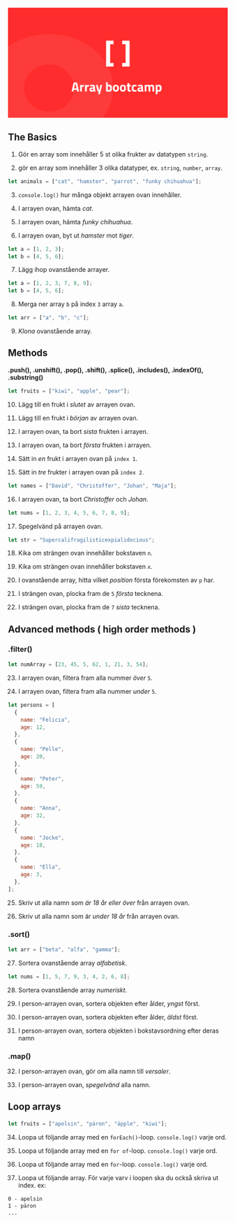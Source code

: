 ![poster](poster.png)

## The Basics

1. Gör en array som innehåller 5 st olika frukter av datatypen `string`.

2. gör en array som innehåller 3 olika datatyper, ex. `string`, `number`, `array`.

```js
let animals = ["cat", "hamster", "parrot", "funky chihuahua"];
```

3. `console.log()` hur många objekt arrayen ovan innehåller.

4. I arrayen ovan, hämta _cat_.

5. I arrayen ovan, hämta _funky chihuahua_.

6. I arrayen ovan, byt ut _hamster_ mot _tiger_.

```js
let a = [1, 2, 3];
let b = [4, 5, 6];
```

7. Lägg ihop ovanstående arrayer.

```js
let a = [1, 2, 3, 7, 8, 9];
let b = [4, 5, 6];
```

8. Merga ner array `b` på index `3` array `a`.

```js
let arr = ["a", "b", "c"];
```

9. _Klona_ ovanstående array.

## Methods

**.push(), .unshift(), .pop(), .shift(), .splice(), .includes(), .indexOf(), .substring()**

```js
let fruits = ["kiwi", "apple", "pear"];
```

10. Lägg till en frukt i _slutet_ av arrayen ovan.

11. Lägg till en frukt i _början_ av arrayen ovan.

12. I arrayen ovan, ta bort _sista_ frukten i arrayen.

13. I arrayen ovan, ta bort _första_ frukten i arrayen.

14. Sätt in _en_ frukt i arrayen ovan på `index 1`.

15. Sätt in _tre_ frukter i arrayen ovan på `index 2`.

```js
let names = ["David", "Christoffer", "Johan", "Maja"];
```

16. I arrayen ovan, ta bort _Christoffer_ och _Johan_.

```js
let nums = [1, 2, 3, 4, 5, 6, 7, 8, 9];
```

17. Spegelvänd på arrayen ovan.

```js
let str = "Supercalifragilisticexpialidocious";
```

18. Kika om strängen ovan innehåller bokstaven `n`.

19. Kika om strängen ovan innehåller bokstaven `x`.

20. I ovanstående array, hitta vilket _position_ första förekomsten av `p` har.

21. I strängen ovan, plocka fram de `5` _första_ tecknena.

22. I strängen ovan, plocka fram de `7` _sista_ tecknena.

## Advanced methods ( high order methods )

### .filter()

```js
let numArray = [23, 45, 5, 62, 1, 21, 3, 54];
```

23. I arrayen ovan, filtera fram alla nummer _över_ `5`.

24. I arrayen ovan, filtera fram alla nummer _under_ `5`.

```js
let persons = [
  {
    name: "Felicia",
    age: 12,
  },
  {
    name: "Pelle",
    age: 20,
  },
  {
    name: "Peter",
    age: 59,
  },
  {
    name: "Anna",
    age: 32,
  },
  {
    name: "Jocke",
    age: 18,
  },
  {
    name: "Ella",
    age: 3,
  },
];
```

25. Skriv ut alla namn som _är 18 år eller över_ från arrayen ovan.

26. Skriv ut alla namn som är _under 18 år_ från arrayen ovan.

### .sort()

```js
let arr = ["beta", "alfa", "gamma"];
```

27. Sortera ovanstående array _alfabetisk_.

```js
let nums = [1, 5, 7, 9, 3, 4, 2, 6, 8];
```

28. Sortera ovanstående array _numeriskt_.

29. I person-arrayen ovan, sortera objekten efter ålder, _yngst_ först.

30. I person-arrayen ovan, sortera objekten efter ålder, _äldst_ först.

31. I person-arrayen ovan, sortera objekten i bokstavsordning efter deras namn

### .map()

32. I person-arrayen ovan, gör om alla namn till _versaler_.

33. I person-arrayen ovan, _spegelvänd_ alla namn.

## Loop arrays

```js
let fruits = ["apelsin", "päron", "äpple", "kiwi"];
```

34. Loopa ut följande array med en `forEach()`-loop. `console.log()` varje ord.

35. Loopa ut följande array med en `for of`-loop. `console.log()` varje ord.

36. Loopa ut följande array med en `for`-loop. `console.log()` varje ord.

37. Loopa ut följande array. För varje varv i loopen ska du också skriva ut index. ex:

```
0 - apelsin
1 - päron
...
```
